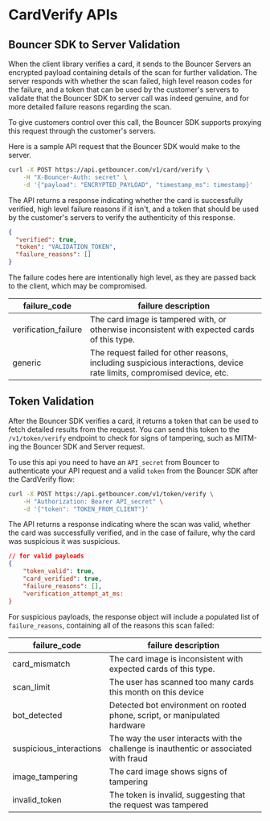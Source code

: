 # CardVerify APIs

## Bouncer SDK to Server Validation
When the client library verifies a card, it sends to the Bouncer Servers an encrypted payload containing details of the scan for further validation. The server responds with whether the scan failed, high level reason codes for the failure, and a token that can be used by the customer's servers to validate that the Bouncer SDK to server call was indeed genuine, and for more detailed failure reasons regarding the scan.

To give customers control over this call, the Bouncer SDK supports proxying this request through the customer's servers.

Here is a sample API request that the Bouncer SDK would make to the server. 

```bash
curl -X POST https://api.getbouncer.com/v1/card/verify \
    -H "X-Bouncer-Auth: secret" \
    -d '{"payload": "ENCRYPTED_PAYLOAD", "timestamp_ms": timestamp}'
```

The API returns a response indicating whether the card is successfully verified, high level failure reasons if it isn't, and a token that should be used by the customer's servers to verify the authenticity of this response.
```json
{
  "verified": true,
  "token": "VALIDATION_TOKEN",
  "failure_reasons": []
}
```

The failure codes here are intentionally high level, as they are passed back to the client, which may be compromised.

| failure_code       | failure description                                                                          |
|------------------|--------------------------------------------------------------------------------------- |
| verification_failure    | The card image is tampered with, or otherwise inconsistent with expected cards of this type.   |
| generic       | The request failed for other reasons, including suspicious interactions, device rate limits, compromised device, etc.                          |


## Token Validation
After the Bouncer SDK verifies a card, it returns a token that can be used to fetch detailed results from the request. You can send this token to the `/v1/token/verify` endpoint to check for signs of tampering, such as MITM-ing the Bouncer SDK and Server request.

To use this api you need to have an `API_secret` from Bouncer to authenticate your API request and a valid `token` from the Bouncer SDK after the CardVerify flow:

```bash
curl -X POST https://api.getbouncer.com/v1/token/verify \
    -H "Authorization: Bearer API_secret" \
    -d '{"token": "TOKEN_FROM_CLIENT"}'
```

The API returns a response indicating where the scan was valid, whether the card was successfully verified, and in the case of failure, why the card was suspicious it was suspicious.

```json
// for valid payloads
{
    "token_valid": true,
    "card_verified": true,
    "failure_reasons": [],
    "verification_attempt_at_ms: 
}
```

For suspicious payloads, the response object will include a populated list of `failure_reasons`, containing all of the reasons this scan failed:

| failure_code       | failure description                                                                          |
|------------------|--------------------------------------------------------------------------------------- |
| card_mismatch    | The card image is inconsistent with expected cards of this type.                         |
| scan_limit       | The user has scanned too many cards this month on this device                          |
| bot_detected     | Detected bot environment on rooted phone, script, or manipulated hardware                  |
| suspicious_interactions  | The way the user interacts with the challenge is inauthentic or associated with fraud |
| image_tampering  | The card image shows signs of tampering                                                |
| invalid_token    | The token is invalid, suggesting that the request was tampered
